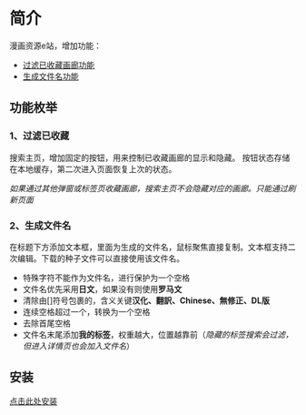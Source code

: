# 简介

漫画资源e站，增加功能：
- [过滤已收藏画廊功能](#1-过滤已收藏画廊功能)
- [生成文件名功能](#2-生成文件名功能)

## 功能枚举

### 1、过滤已收藏

搜索主页，增加固定的按钮，用来控制已收藏画廊的显示和隐藏。
按钮状态存储在本地缓存，第二次进入页面恢复上次的状态。

_如果通过其他弹窗或标签页收藏画廊，搜索主页不会隐藏对应的画廊。只能通过刷新页面_

### 2、生成文件名

在标题下方添加文本框，里面为生成的文件名，鼠标聚焦直接复制。文本框支持二次编辑。下载的种子文件可以直接使用该文件名。

- 特殊字符不能作为文件名，进行保护为一个空格
- 文件名优先采用**日文**，如果没有则使用**罗马文**
- 清除由[]符号包裹的，含义关键**汉化、翻訳、Chinese、無修正、DL版**
- 连续空格超过一个，转换为一个空格
- 去除首尾空格
- 文件名末尾添加**我的标签**，权重越大，位置越靠前（_隐藏的标签搜索会过滤，但进入详情页也会加入文件名_）

## 安装

<a href="https://greasyfork.org/zh-CN/scripts/513527">点击此处安装</a>
